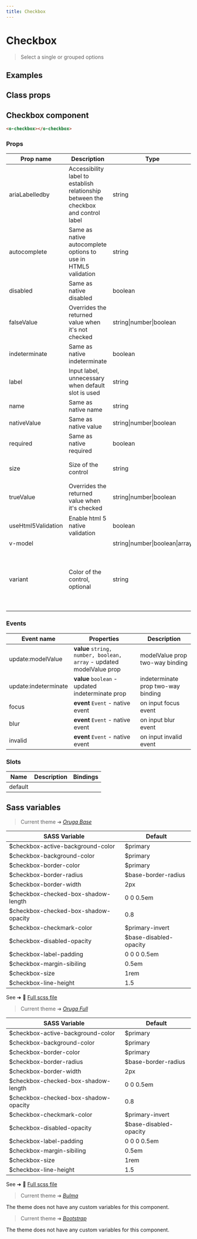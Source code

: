```yaml
---
title: Checkbox
---
```


# Checkbox

<div class="vp-doc">

> Select a single or grouped options

<Carbon />
</div>

<div class="vp-example">

## Examples

<example-checkbox />

</div>
<div class="vp-example">

## Class props

<inspector-checkbox-viewer />

</div>

<div class="vp-doc">

## Checkbox component

```html
<o-checkbox></o-checkbox>
```

### Props

| Prop name          | Description                                                                          | Type                           | Values                                                                          | Default                                                                                                                                                |
| ------------------ | ------------------------------------------------------------------------------------ | ------------------------------ | ------------------------------------------------------------------------------- | ------------------------------------------------------------------------------------------------------------------------------------------------------ |
| ariaLabelledby     | Accessibility label to establish relationship between the checkbox and control label | string                         | -                                                                               | Default function (see source code)                                                                                                                     |
| autocomplete       | Same as native autocomplete options to use in HTML5 validation                       | string                         | -                                                                               | <div><small>From <b>config</b>:</small></div><code style='white-space: nowrap; padding: 0;'>checkbox: {<br>&nbsp;&nbsp;autocomplete: "off"<br>}</code> |
| disabled           | Same as native disabled                                                              | boolean                        | -                                                                               | <code style='white-space: nowrap; padding: 0;'>false</code>                                                                                            |
| falseValue         | Overrides the returned value when it's not checked                                   | string\|number\|boolean        | -                                                                               | <code style='white-space: nowrap; padding: 0;'>false</code>                                                                                            |
| indeterminate      | Same as native indeterminate                                                         | boolean                        | -                                                                               | <code style='white-space: nowrap; padding: 0;'>false</code>                                                                                            |
| label              | Input label, unnecessary when default slot is used                                   | string                         | -                                                                               |                                                                                                                                                        |
| name               | Same as native name                                                                  | string                         | -                                                                               |                                                                                                                                                        |
| nativeValue        | Same as native value                                                                 | string\|number\|boolean        | -                                                                               |                                                                                                                                                        |
| required           | Same as native required                                                              | boolean                        | -                                                                               | <code style='white-space: nowrap; padding: 0;'>false</code>                                                                                            |
| size               | Size of the control                                                                  | string                         | `small`, `medium`, `large`                                                      | <div><small>From <b>config</b>:</small></div><code style='white-space: nowrap; padding: 0;'>checkbox: {<br>&nbsp;&nbsp;size: undefined<br>}</code>     |
| trueValue          | Overrides the returned value when it's checked                                       | string\|number\|boolean        | -                                                                               | <code style='white-space: nowrap; padding: 0;'>true</code>                                                                                             |
| useHtml5Validation | Enable html 5 native validation                                                      | boolean                        | -                                                                               | <div><small>From <b>config</b>:</small></div><code style='white-space: nowrap; padding: 0;'>{<br>&nbsp;&nbsp;useHtml5Validation: true<br>}</code>      |
| v-model            |                                                                                      | string\|number\|boolean\|array | -                                                                               |                                                                                                                                                        |
| variant            | Color of the control, optional                                                       | string                         | `primary`, `info`, `success`, `warning`, `danger`, `and any other custom color` | <div><small>From <b>config</b>:</small></div><code style='white-space: nowrap; padding: 0;'>checkbox: {<br>&nbsp;&nbsp;variant: undefined<br>}</code>  |

### Events

| Event name           | Properties                                                           | Description                        |
| -------------------- | -------------------------------------------------------------------- | ---------------------------------- |
| update:modelValue    | **value** `string, number, boolean, array` - updated modelValue prop | modelValue prop two-way binding    |
| update:indeterminate | **value** `boolean` - updated indeterminate prop                     | indeterminate prop two-way binding |
| focus                | **event** `Event` - native event                                     | on input focus event               |
| blur                 | **event** `Event` - native event                                     | on input blur event                |
| invalid              | **event** `Event` - native event                                     | on input invalid event             |

### Slots

| Name    | Description | Bindings |
| ------- | ----------- | -------- |
| default |             |          |

</div>

<div class="vp-doc">

## Sass variables

<div class="theme-orugabase">

> Current theme ➜ _[Oruga Base](https://github.com/oruga-ui/theme-oruga)_

| SASS Variable                        | Default                |
| ------------------------------------ | ---------------------- |
| $checkbox-active-background-color    | $primary               |
| $checkbox-background-color           | $primary               |
| $checkbox-border-color               | $primary               |
| $checkbox-border-radius              | $base-border-radius    |
| $checkbox-border-width               | 2px                    |
| $checkbox-checked-box-shadow-length  | 0 0 0.5em              |
| $checkbox-checked-box-shadow-opacity | 0.8                    |
| $checkbox-checkmark-color            | $primary-invert        |
| $checkbox-disabled-opacity           | $base-disabled-opacity |
| $checkbox-label-padding              | 0 0 0 0.5em            |
| $checkbox-margin-sibiling            | 0.5em                  |
| $checkbox-size                       | 1rem                   |
| $checkbox-line-height                | 1.5                    |

See ➜ 📄 [Full scss file](https://github.com/oruga-ui/theme-oruga/tree/main/src/assets/scss/components/_checkbox.scss)

</div><div class="theme-orugafull">

> Current theme ➜ _[Oruga Full](https://github.com/oruga-ui/theme-oruga)_

| SASS Variable                        | Default                |
| ------------------------------------ | ---------------------- |
| $checkbox-active-background-color    | $primary               |
| $checkbox-background-color           | $primary               |
| $checkbox-border-color               | $primary               |
| $checkbox-border-radius              | $base-border-radius    |
| $checkbox-border-width               | 2px                    |
| $checkbox-checked-box-shadow-length  | 0 0 0.5em              |
| $checkbox-checked-box-shadow-opacity | 0.8                    |
| $checkbox-checkmark-color            | $primary-invert        |
| $checkbox-disabled-opacity           | $base-disabled-opacity |
| $checkbox-label-padding              | 0 0 0 0.5em            |
| $checkbox-margin-sibiling            | 0.5em                  |
| $checkbox-size                       | 1rem                   |
| $checkbox-line-height                | 1.5                    |

See ➜ 📄 [Full scss file](https://github.com/oruga-ui/theme-oruga/tree/main/src/assets/scss/components/_checkbox.scss)

</div><div class="theme-bulma">

> Current theme ➜ _[Bulma](https://github.com/oruga-ui/theme-bulma)_

<p>The theme does not have any custom variables for this component.</p>
</div><div class="theme-bootstrap">

> Current theme ➜ _[Bootstrap](https://github.com/oruga-ui/theme-bootstrap)_

<p>The theme does not have any custom variables for this component.</p>
</div>

</div>
